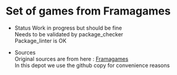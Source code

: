 # Set of games from Framagames

* Status
Work in progress but should be fine
</br>Needs to be validated by package_checker
</br>Package_linter is OK

* Sources
</br>Original sources are from here : [Framagames](https://git.framasoft.org/framasoft/framagames.git)
</br>In this depot we use the github copy for convenience reasons

